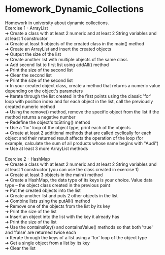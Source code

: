 # Homework_Dynamic_Collections
Homework in university about dynamic collections.</br>
Exercise 1 - ArrayList</br>
  ➔ Create a class with at least 2 numeric and at least 2 String variables and at least 1 constructor</br>
  ➔ Create at least 5 objects of the created class in the main() method</br>
  ➔ Create an ArrayList and insert the created objects</br>
  ➔ Output the size of the list</br>
  ➔ Create another list with multiple objects of the same class</br>
  ➔ Add second list to first list using addAll() method</br>
  ➔ Print the size of the second list</br>
  ➔ Clear the second list</br>
  ➔ Print the size of the second list</br>
  ➔ In your created object class, create a method that returns a numeric value depending on the object's parameters</br>
  ➔ Iterate through the list created in the first points using the classic 'for' loop with position index and for each object in the list, call the previously created numeric method</br>
  ➔ Using the remove() method, remove the specific object from the list if the method returns a negative number</br>
  ➔ Redefine the object's toString() method</br>
  ➔ Use a 'for' loop of the object type, print each of the objects</br>
  ➔ Create at least 2 additional methods that are called cyclically for each object and their returned result affects the operation of the loop (for example, calculate the sum of all products whose name begins with "Audi")</br>
  ➔ Use at least 3 more ArrayList methods</br>
</br>
Exercise 2 - HashMap</br>
  ➔ Create a class with at least 2 numeric and at least 2 String variables and at least 1 constructor (you can use the class created in exercise 1)</br>
  ➔ Create at least 3 objects in the main() method</br>
  ➔ Create a HashMap, the data type of its keys is your choice. Value data type – the object class created in the previous point</br>
  ➔ Put the created objects into the list</br>
  ➔ Create another list and puts 2 other objects in the list</br>
  ➔ Combine lists using the putAll() method</br>
  ➔ Remove one of the objects from the list by its key</br>
  ➔ Print the size of the list</br>
  ➔ Insert an object into the list with the key it already has</br>
  ➔ Print the size of the list</br>
  ➔ Use the containsKey() and containsValue() methods so that both 'true' and 'false' are returned twice each</br>
  ➔ Iterate through the keys of a list using a 'for' loop of the object type</br>
  ➔ Get a single object from a list by its key</br>
  ➔ Clear the list</br>
